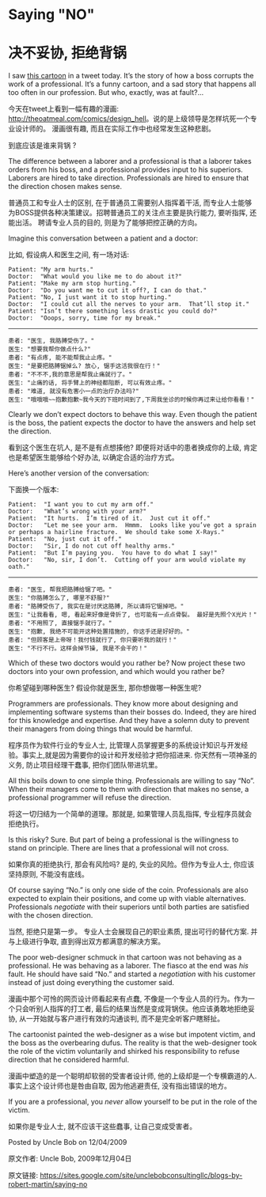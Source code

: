 # Saying "NO"

# 决不妥协, 拒绝背锅

I saw [this cartoon](http://theoatmeal.com/comics/design_hell) in a tweet today. It’s the story of how a boss corrupts the work of a professional.  It’s a funny cartoon, and a sad story that happens all too often in our profession.  But who, exactly, was at fault?...

今天在tweet上看到一幅有趣的漫画: <http://theoatmeal.com/comics/design_hell>。说的是上级领导是怎样坑死一个专业设计师的。 漫画很有趣, 而且在实际工作中也经常发生这种悲剧。

到底应该是谁来背锅 ?

The difference between a laborer and a professional is that a laborer takes orders from his boss, and a professional provides input to his superiors.  Laborers are hired to take direction.  Professionals are hired to ensure that the direction chosen makes sense.

普通员工和专业人士的区别, 在于普通员工需要别人指挥着干活, 而专业人士能够为BOSS提供各种决策建议。招聘普通员工的关注点主要是执行能力, 要听指挥, 还能出活。 聘请专业人员的目的, 则是为了能够把控正确的方向。

Imagine this conversation between a patient and a doctor:

比如, 假设病人和医生之间, 有一场对话:

```
Patient: "My arm hurts."
Doctor:  "What would you like me to do about it?"
Patient: "Make my arm stop hurting."
Doctor:  "Do you want me to cut it off?, I can do that."
Patient: "No, I just want it to stop hurting."
Doctor:  "I could cut all the nerves to your arm.  That’ll stop it."
Patient: "Isn’t there something less drastic you could do?"
Doctor:  "Ooops, sorry, time for my break."
```

---

```
患者: "医生, 我胳膊受伤了。"
医生: "想要我帮你做点什么?"
患者: "有点疼, 能不能帮我止止疼。"
医生: "是要把胳膊锯掉么? 放心, 锯手这活我很在行！"
患者: "不不不,我的意思是帮我止痛就行了。"
医生: "止痛的话, 将手臂上的神经都阻断, 可以有效止疼。"
患者: "难道, 就没有危害小一点的治疗办法吗?"
医生: "哦哦哦~~抱歉抱歉~我今天的下班时间到了,下周我坐诊的时候你再过来让给你看看！"
```



Clearly we don’t expect doctors to behave this way.  Even though the patient is the boss, the patient expects the doctor to have the answers and help set the direction.

看到这个医生在坑人, 是不是有点想揍他? 即便将对话中的患者换成你的上级, 肯定也是希望医生能够给个好办法, 以确定合适的治疗方式。

Here’s another version of the conversation:

下面换一个版本:

```
Patient:  "I want you to cut my arm off."
Doctor:   "What’s wrong with your arm?"
Patient:  "It hurts.  I’m tired of it.  Just cut it off."
Doctor:   "Let me see your arm.  Hmmm.  Looks like you’ve got a sprain or perhaps a hairline fracture.  We should take some X-Rays."
Patient:  "No, just cut it off."
Doctor:   "Sir, I do not cut off healthy arms."
Patient:  "But I’m paying you.  You have to do what I say!"
Doctor:   "No, sir, I don’t.  Cutting off your arm would violate my oath."
```

---

```
患者: "医生, 帮我把胳膊给锯了吧。"
医生: "你胳膊怎么了, 哪里不舒服?"
患者: "胳膊受伤了, 我实在是讨厌这胳膊, 所以请将它锯掉吧。"
医生: "让我看看, 嗯, 看起来好像是骨折了, 也可能有一点点骨裂。 最好是先照个X光片！"
患者: "不用照了, 直接锯手就行了。"
医生: "抱歉, 我绝不可能开这种处置措施的, 你这手还是好好的。"
患者: "但顾客是上帝呀！我付钱就行了, 你只要听我的就行！"
医生: "不行不行。这样会掉节操, 我是不会干的！"
```



Which of these two doctors would you rather be?  Now project these two doctors into your own profession, and which would you rather be?

你希望碰到哪种医生? 假设你就是医生, 那你想做哪一种医生呢?

Programmers are professionals.  They know more about designing and implementing software systems than their bosses do.  Indeed, they are hired for this knowledge and expertise.  And they have a solemn duty to prevent their managers from doing things that would be harmful.

程序员作为软件行业的专业人士, 比管理人员掌握更多的系统设计知识与开发经验。事实上,就是因为需要你的设计和开发经验才把你招进来. 你天然有一项神圣的义务, 防止项目经理干蠢事, 把你们团队带进坑里。

All this boils down to one simple thing.  Professionals are willing to say “No”. When their managers come to them with direction that makes no sense, a professional programmer will refuse the direction.

将这一切归结为一个简单的道理。那就是, 如果管理人员乱指挥, 专业程序员就会拒绝执行。

Is this risky?  Sure.  But part of being a professional is the willingness to stand on principle.  There are lines that a professional will not cross.

如果你真的拒绝执行, 那会有风险吗? 是的, 失业的风险。但作为专业人士, 你应该坚持原则, 不能没有底线。

Of course saying “No.” is only one side of the coin.  Professionals are also expected to explain their positions, and come up with viable alternatives.  Professionals _negotiate_ with their superiors until both parties are satisfied with the chosen direction.

当然, 拒绝只是第一步。 专业人士会展现自己的职业素质, 提出可行的替代方案. 并与上级进行争取, 直到得出双方都满意的解决方案。

The poor web-designer schmuck in that cartoon was not behaving as a professional. He was behaving as a laborer.  The fiasco at the end was _his_ fault.  He should have said “No.” and started a _negotiation_ with his customer instead of just doing everything the customer said.

漫画中那个可怜的网页设计师看起来有点蠢, 不像是一个专业人员的行为。作为一个只会听别人指挥的打工者, 最后的结果当然是变成背锅侠。他应该勇敢地拒绝妥协, 从一开始就与客户进行有效的沟通谈判, 而不是完全听客户瞎掰扯。

The cartoonist painted the web-designer as a wise but impotent victim, and the boss as the overbearing dufus.  The reality is that the web-designer took the role of the victim voluntarily and shirked his responsibility to refuse direction that he considered harmful.

漫画中塑造的是一个聪明却软弱的受害者设计师, 他的上级却是一个专横霸道的人. 事实上这个设计师也是咎由自取, 因为他逃避责任, 没有指出错误的地方。

If you are a professional, you _never_ allow yourself to be put in the role of the victim.

如果你是专业人士, 就不应该干这些蠢事, 让自己变成受害者。

Posted by Uncle Bob on 12/04/2009

原文作者: Uncle Bob, 2009年12月04日

原文链接: <https://sites.google.com/site/unclebobconsultingllc/blogs-by-robert-martin/saying-no>

